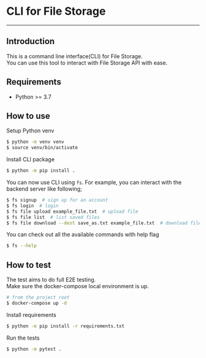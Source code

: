 # CLI for File Storage
_____
## Introduction
This is a command line interface(CLI) for File Storage.  
You can use this tool to interact with File Storage API with ease.

## Requirements
* Python >= 3.7

## How to use
Setup Python venv
```bash
$ python -m venv venv
$ source venv/bin/activate
```
Install CLI package
```bash
$ python -m pip install .
```
You can now use CLI using `fs`.
For example, you can interact with the backend server like following;
```bash
$ fs signup  # sign up for an account
$ fs login  # login
$ fs file upload example_file.txt  # upload file
$ fs file list  # list saved files
$ fs file download --dest save_as.txt example_file.txt  # download file
```
You can check out all the available commands with help flag
```bash
$ fs --help
```

## How to test
The test aims to do full E2E testing.  
Make sure the docker-compose local environment is up.
```bash
# from the project root
$ docker-compose up -d
```
Install requirements
```bash
$ python -m pip install -r requirements.txt
```
Run the tests
```bash
$ python -m pytest .
```
